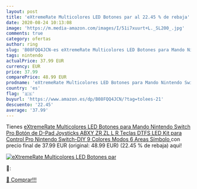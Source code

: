 ```yaml
---
layout: post
title: 'eXtremeRate Multicolores LED Botones par al 22.45 % de rebaja'
date: 2020-08-24 10:13:08
image: 'https://m.media-amazon.com/images/I/51i7xuurt+L._SL200_.jpg'
comments: true
category: ofertas
author: ring
slug: 'B08FQQ4JCN-es eXtremeRate Multicolores LED Botones para Mando Nintendo...'
tags: nintendo
actualPrice: 37.99 EUR
currency: EUR
price: 37.99
comparePrice: 48.99 EUR
prodname: 'eXtremeRate Multicolores LED Botones para Mando Nintendo Switch Pro Botón de D-Pad Joysticks ABXY ZR ZL L R Teclas DTFS LED Kit para Control Pro Nintendo Switch-DIY 9 Colores Modos 6 Areas Símbolo '
country: 'es'
flag: '🇪🇸'
buyurl: 'https://www.amazon.es/dp/B08FQQ4JCN/?tag=tolees-21'
descuento: '22.45'
average: '37.99'
---
```


Tienes [eXtremeRate Multicolores LED Botones para Mando Nintendo Switch Pro Botón de D-Pad Joysticks ABXY ZR ZL L R Teclas DTFS LED Kit para Control Pro Nintendo Switch-DIY 9 Colores Modos 6 Areas Símbolo ](https://www.amazon.es/dp/B08FQQ4JCN/?tag=tolees-21) con precio final de  37.99 EUR (original: 48.99 EUR) (22.45 %  de rebaja) aqui!

[![eXtremeRate Multicolores LED Botones par](https://m.media-amazon.com/images/I/51i7xuurt+L._SL200_.jpg)](https://www.amazon.es/dp/B08FQQ4JCN/?tag=tolees-21)

🔎:


[🛒 Comprar!!!](https://www.amazon.es/dp/B08FQQ4JCN/?tag=tolees-21)
